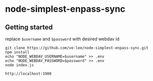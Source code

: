 # node-simplest-enpass-sync



## Getting started

replace `$username` and `$password` with desired webdav id

```
git clone https://github.com/ve-lee/node-simplest-enpass-sync.git
npm install
echo "NODE_WEBDAV_USERNAME=$username" >> .env
echo "NODE_WEBDAV_PASSWORD=$password" >> .env
node index.js
```
`http://localhost:1900`
